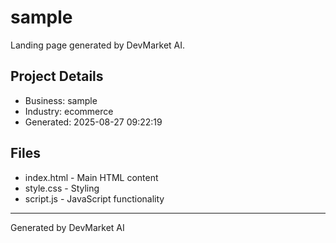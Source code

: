 # sample

Landing page generated by DevMarket AI.

## Project Details
- Business: sample
- Industry: ecommerce
- Generated: 2025-08-27 09:22:19

## Files
- index.html - Main HTML content
- style.css - Styling
- script.js - JavaScript functionality

---
Generated by DevMarket AI

